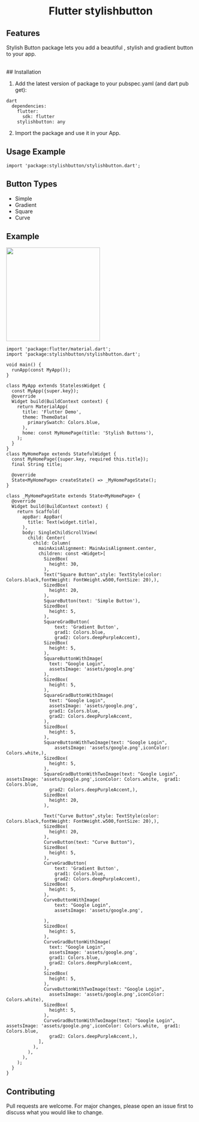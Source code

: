 <h1 align="center">Flutter stylishbutton</h1>

[//]: # (## Flutter Stylish Button)

[//]: # ([![pub package]&#40;https://img.shields.io/pub/v/flutter_social_button.svg&#41;]&#40;https://pub.dev/packages/stylishbutton&#41;)

[//]: # ([![LinkedIn]&#40;https://img.shields.io/badge/LinkedIn-in-0e76a8&#41;]&#40;https://www.linkedin.com/in/alok-dubey-02ba331b6&#41;)
 
## Features 
Stylish Button package lets you add a beautiful , stylish and gradient  button to your app.

<br>
## Installation

1. Add the latest version of package to your pubspec.yaml (and dart pub get):

```
dart
  dependencies:
    flutter:
      sdk: flutter
    stylishbutton: any
```

2. Import the package and use it in your App.

## Usage Example

```
import 'package:stylishbutton/stylishbutton.dart';

```

## Button Types

- Simple
- Gradient
- Square
- Curve

## Example

<img src = "https://user-images.githubusercontent.com/80152469/225547730-b9ce6289-c375-4ff8-bf36-60b9cf760954.png" width="250">

```
import 'package:flutter/material.dart';
import 'package:stylishbutton/stylishbutton.dart';

void main() {
  runApp(const MyApp());
}

class MyApp extends StatelessWidget {
  const MyApp({super.key});
  @override
  Widget build(BuildContext context) {
    return MaterialApp(
      title: 'Flutter Demo',
      theme: ThemeData(
        primarySwatch: Colors.blue,
      ),
      home: const MyHomePage(title: 'Stylish Buttons'),
    );
  }
}
class MyHomePage extends StatefulWidget {
  const MyHomePage({super.key, required this.title});
  final String title;

  @override
  State<MyHomePage> createState() => _MyHomePageState();
}

class _MyHomePageState extends State<MyHomePage> {
  @override
  Widget build(BuildContext context) {
    return Scaffold(
      appBar: AppBar(
        title: Text(widget.title),
      ),
      body: SingleChildScrollView(
        child: Center(
          child: Column(
            mainAxisAlignment: MainAxisAlignment.center,
            children: const <Widget>[
              SizedBox(
                height: 30,
              ),
              Text("Square Button",style: TextStyle(color: Colors.black,fontWeight: FontWeight.w500,fontSize: 20),),
              SizedBox(
                height: 20,
              ),
              SquareButton(text: 'Simple Button'),
              SizedBox(
                height: 5,
              ),
              SquareGradButton(
                  text: 'Gradient Button',
                  grad1: Colors.blue,
                  grad2: Colors.deepPurpleAccent),
              SizedBox(
                height: 5,
              ),
              SquareButtonWithImage(
                text: "Google Login",
                assetsImage: 'assets/google.png'
              ),
              SizedBox(
                height: 5,
              ),
              SquareGradButtonWithImage(
                text: "Google Login",
                assetsImage: 'assets/google.png',
                grad1: Colors.blue,
                grad2: Colors.deepPurpleAccent,
              ),
              SizedBox(
                height: 5,
              ),
              SquareButtonWithTwoImage(text: "Google Login",
                  assetsImage: 'assets/google.png',iconColor: Colors.white,),
              SizedBox(
                height: 5,
              ),
              SquareGradButtonWithTwoImage(text: "Google Login", assetsImage: 'assets/google.png',iconColor: Colors.white,  grad1: Colors.blue,
                grad2: Colors.deepPurpleAccent,),
              SizedBox(
                height: 20,
              ),

              Text("Curve Button",style: TextStyle(color: Colors.black,fontWeight: FontWeight.w500,fontSize: 20),),
              SizedBox(
                height: 20,
              ),
              CurveButton(text: "Curve Button"),
              SizedBox(
                height: 5,
              ),
              CurveGradButton(
                  text: 'Gradient Button',
                  grad1: Colors.blue,
                  grad2: Colors.deepPurpleAccent),
              SizedBox(
                height: 5,
              ),
              CurveButtonWithImage(
                  text: "Google Login",
                  assetsImage: 'assets/google.png',

              ),
              SizedBox(
                height: 5,
              ),
              CurveGradButtonWithImage(
                text: "Google Login",
                assetsImage: 'assets/google.png',
                grad1: Colors.blue,
                grad2: Colors.deepPurpleAccent,
              ),
              SizedBox(
                height: 5,
              ),
              CurveButtonWithTwoImage(text: "Google Login",
                assetsImage: 'assets/google.png',iconColor: Colors.white),
              SizedBox(
                height: 5,
              ),
              CurveGradButtonWithTwoImage(text: "Google Login", assetsImage: 'assets/google.png',iconColor: Colors.white,  grad1: Colors.blue,
                grad2: Colors.deepPurpleAccent,),
            ],
          ),
        ),
      ),
    );
  }
}

```

## Contributing
Pull requests are welcome. For major changes, please open an issue first to discuss what you would like to change.


